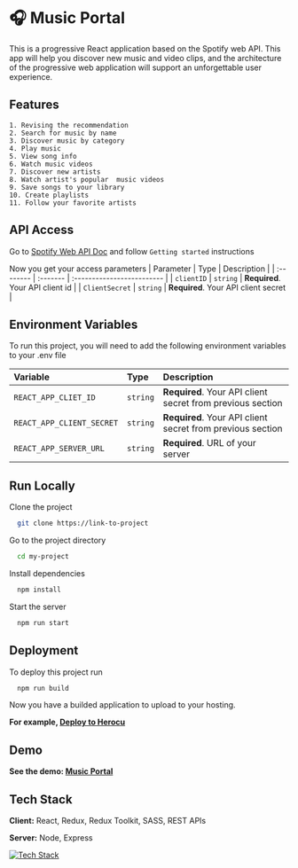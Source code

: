
# 🎧 Music Portal

This is a progressive React application based on the Spotify web API. This app will help you discover new music and video clips, and the architecture of the progressive web application will support an unforgettable user experience.






## Features

    1. Revising the recommendation
    2. Search for music by name
    3. Discover music by category
    4. Play music
    5. View song info
    6. Watch music videos
    7. Discover new artists
    8. Watch artist's popular  music videos
    9. Save songs to your library
    10. Create playlists
    11. Follow your favorite artists




## API Access

Go to [Spotify Web API Doc](https://developer.spotify.com/documentation/web-api) and follow `Getting started` instructions

Now you get your access parameters
| Parameter | Type     | Description                |
| :-------- | :------- | :------------------------- |
| `clientID` | `string` | **Required**. Your API client id |
| `ClientSecret` | `string` | **Required**. Your API client secret |


## Environment Variables

To run this project, you will need to add the following environment variables to your .env file



| Variable  | Type     | Description                |
| :-------- | :------- | :------------------------- |
| `REACT_APP_CLIET_ID` | `string` | **Required**. Your API client secret from previous section |
| `REACT_APP_CLIENT_SECRET` | `string` | **Required**. Your API client secret from previous section |
| `REACT_APP_SERVER_URL` | `string` | **Required**. URL of your server |

## Run Locally

Clone the project

```bash
  git clone https://link-to-project
```

Go to the project directory

```bash
  cd my-project
```

Install dependencies

```bash
  npm install
```

Start the server

```bash
  npm run start
```


## Deployment

To deploy this project run

```bash
  npm run build
```
Now you have a builded application to upload to your hosting.

**For example, [Deploy to Herocu](https://devcenter.heroku.com/articles/git)**






## Demo

**See the demo: [Music Portal](https://music-portal.herokuapp.com/)**


## Tech Stack

**Client:** React, Redux, Redux Toolkit, SASS, REST APIs

**Server:** Node, Express

[![Tech Stack](https://skills.thijs.gg/icons?i=react,redux,html,sass,nodejs,express)](https://skills.thijs.gg)


